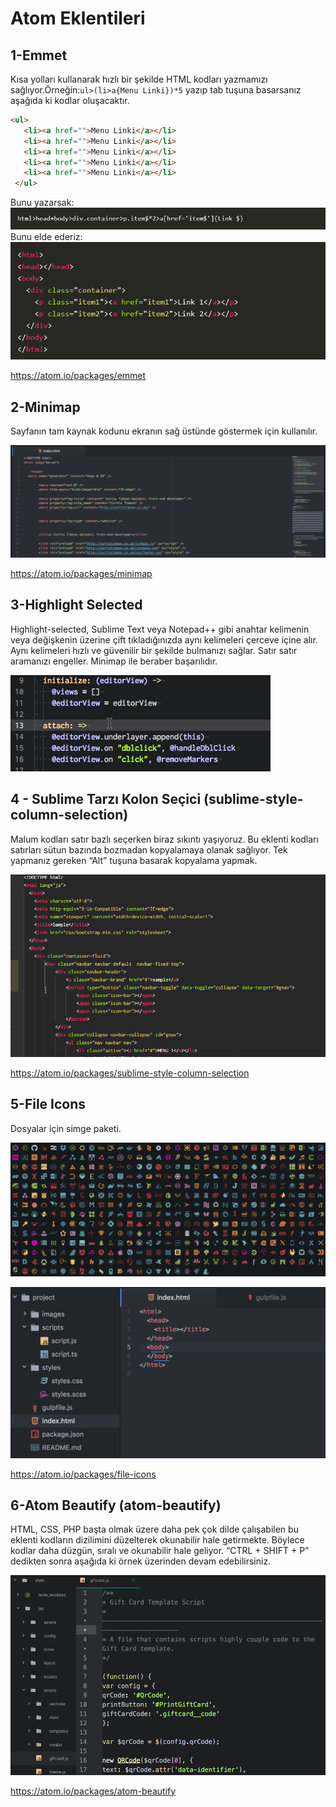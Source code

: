 # Atom Eklentileri
## 1-Emmet
Kısa yolları kullanarak hızlı bir şekilde HTML kodları yazmamızı sağlıyor.Örneğin:```ul>(li>a{Menu Linki})*5``` yazıp tab tuşuna basarsanız aşağıda ki kodlar oluşacaktır.
```html
<ul>
   <li><a href="">Menu Linki</a></li>
   <li><a href="">Menu Linki</a></li>
   <li><a href="">Menu Linki</a></li>
   <li><a href="">Menu Linki</a></li>
   <li><a href="">Menu Linki</a></li>
 </ul>
```
Bunu yazarsak:
![alt text](img/atom_eklentileri/emmet1.png)
Bunu elde ederiz:
![alt text](img/atom_eklentileri/emmet2.png)

https://atom.io/packages/emmet
## 2-Minimap
Sayfanın tam kaynak kodunu ekranın sağ üstünde göstermek için kullanılır.

![alt text](img/atom_eklentileri/minimap-example.png)

https://atom.io/packages/minimap
## 3-Highlight Selected
Highlight-selected, Sublime Text veya Notepad++ gibi anahtar kelimenin veya değişkenin üzerine çift tıkladığınızda aynı kelimeleri çerceve içine alır. Aynı kelimeleri hızlı ve güvenilir bir şekilde bulmanızı sağlar. Satır satır aramanızı engeller. Minimap ile beraber başarılıdır.

![alt text](img/atom_eklentileri/highlight-example.gif)

## 4 - Sublime Tarzı Kolon Seçici (sublime-style-column-selection)
Malum kodları satır bazlı seçerken biraz sıkıntı yaşıyoruz. Bu eklenti kodları satırları sütun bazında bozmadan kopyalamaya olanak sağlıyor. Tek yapmanız gereken “Alt” tuşuna basarak kopyalama yapmak.

![alt text](img/atom_eklentileri/sublime-style-column-selection.gif)

https://atom.io/packages/sublime-style-column-selection

## 5-File Icons
Dosyalar için simge paketi.

![alt text](img/atom_eklentileri/file-icons.png)

![alt text](img/atom_eklentileri/file-icons-example.png)

https://atom.io/packages/file-icons

## 6-Atom Beautify (atom-beautify)
HTML, CSS, PHP başta olmak üzere daha pek çok dilde çalışabilen bu eklenti kodların dizilimini düzelterek okunabilir hale getirmekte. Böylece kodlar daha düzgün, sıralı ve okunabilir hale geliyor. “CTRL + SHIFT + P” dedikten sonra aşağıda ki örnek üzerinden devam edebilirsiniz.

![alt text](img/atom_eklentileri/atomBf.gif)

https://atom.io/packages/atom-beautify
